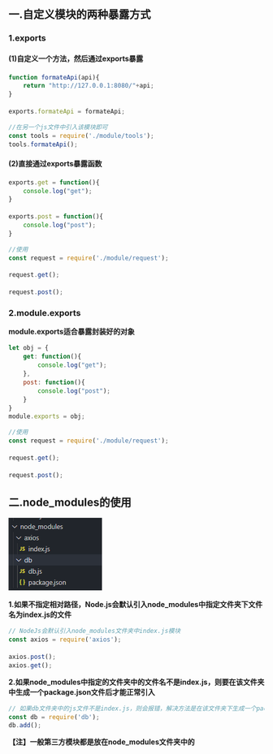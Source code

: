 ## 一.自定义模块的两种暴露方式

### 1.exports

#### (1)自定义一个方法，然后通过exports暴露

```javascript
function formateApi(api){
    return "http://127.0.0.1:8080/"+api;
}

exports.formateApi = formateApi;
```

```javascript
//在另一个js文件中引入该模块即可
const tools = require('./module/tools');
tools.formateApi();
```

#### (2)直接通过exports暴露函数

```javascript
exports.get = function(){
    console.log("get");
}

exports.post = function(){
    console.log("post");
} 
```

```javascript
//使用
const request = require('./module/request');

request.get();

request.post();
```

### 2.module.exports

**module.exports适合暴露封装好的对象**

```javascript
let obj = {
    get: function(){
        console.log("get");
    },
    post: function(){
        console.log("post");
    }
}
module.exports = obj; 
```

```javascript
//使用
const request = require('./module/request');

request.get();

request.post();
```

## 二.node_modules的使用

![1603520357322](assets/1603520357322.png)

**1.如果不指定相对路径，Node.js会默认引入node_modules中指定文件夹下文件名为index.js的文件**

```javascript
// NodeJs会默认引入node_modules文件夹中index.js模块
const axios = require('axios');

axios.post();
axios.get();
```

**2.如果node_modules中指定的文件夹中的文件名不是index.js，则要在该文件夹中生成一个package.json文件后才能正常引入**

```javascript
// 如果db文件夹中的js文件不是index.js，则会报错，解决方法是在该文件夹下生成一个package.json(npm init -y)的配置文件
const db = require('db');
db.add();
```

**【注】一般第三方模块都是放在node_modules文件夹中的**